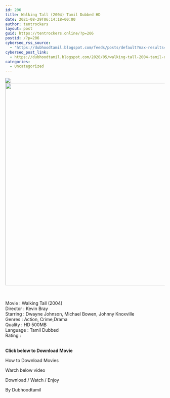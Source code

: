 ```yaml
---
id: 206
title: Walking Tall (2004) Tamil Dubbed HD
date: 2021-08-29T06:14:18+00:00
author: tentrockers
layout: post
guid: https://tentrockers.online/?p=206
postid: /?p=206
cyberseo_rss_source:
  - 'https://dubhoodtamil.blogspot.com/feeds/posts/default?max-results=150&start-index=301'
cyberseo_post_link:
  - https://dubhoodtamil.blogspot.com/2020/05/walking-tall-2004-tamil-dubbed-hd.html
categories:
  - Uncategorized
---
```

<div class="media_block">
  <img src="https://1.bp.blogspot.com/-ujpI97k2iZk/XsaA3UoGlkI/AAAAAAAABLw/QTO9quGxx6IHl_iMve_hNsjAUDvXU5myACNcBGAsYHQ/s72-c/images%2B%252848%2529.jpeg" class="media_thumbnail" />
</div>

<div dir="ltr" trbidi="on" readability="6.7555555555556">
  <div class="separator">
    <a href="https://1.bp.blogspot.com/-ujpI97k2iZk/XsaA3UoGlkI/AAAAAAAABLw/QTO9quGxx6IHl_iMve_hNsjAUDvXU5myACNcBGAsYHQ/s1600/images%2B%252848%2529.jpeg" imageanchor="1"><img loading="lazy" border="0" data-original-height="554" data-original-width="554" height="640" src="https://1.bp.blogspot.com/-ujpI97k2iZk/XsaA3UoGlkI/AAAAAAAABLw/QTO9quGxx6IHl_iMve_hNsjAUDvXU5myACNcBGAsYHQ/s640/images%2B%252848%2529.jpeg" width="640" /></a>
  </div>
  
  <p>
    <span><br /></span><br /> <span>Movie : Walking Tall (2004)</span><br /><span>Director : Kevin Bray</span><br /><span>Starring : Dwayne Johnson, Michael Bowen, Johnny Knoxville</span><br /><span>Genres : Action, Crime,Drama</span><br /><span>Quality : HD 500MB</span><br /><span>Language : Tamil Dubbed</span><br /><span>Rating :&nbsp;</span><br /><span><br /></span>
  </p>
  
  <p>
    <span><b>Click below to Download Movie</b></span>
  </p>
  
  <p>
    <span>How to Download Movies</span>
  </p>
  
  <p>
    <span>Warch below video</span>
  </p>
  
  <p>
  </p>
  
  <p>
    <span>Download / Watch / Enjoy</span>
  </p>
  
  <p>
    <span>By D</span><span>ubhoodtamil</span>
  </p>
</div>